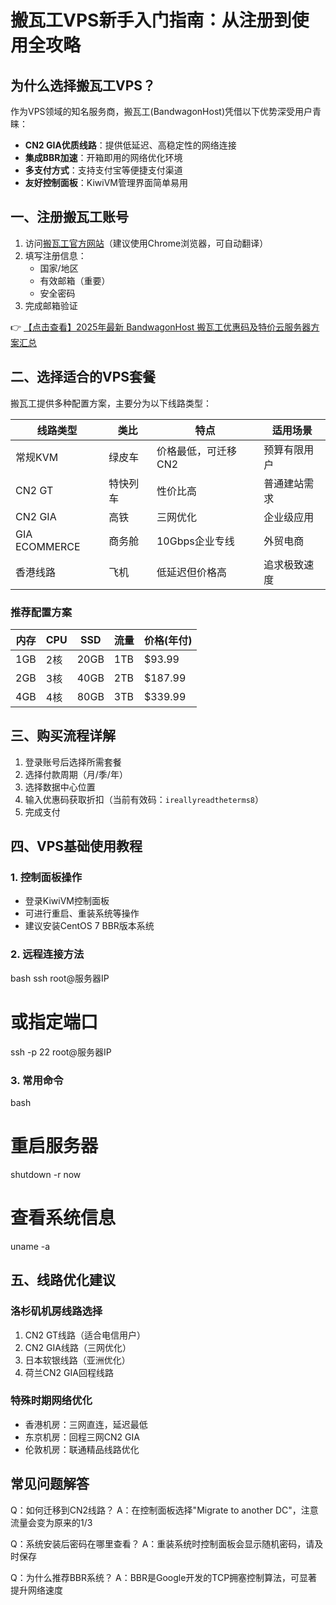 # 搬瓦工VPS新手入门指南：从注册到使用全攻略

## 为什么选择搬瓦工VPS？

作为VPS领域的知名服务商，搬瓦工(BandwagonHost)凭借以下优势深受用户青睐：

- **CN2 GIA优质线路**：提供低延迟、高稳定性的网络连接
- **集成BBR加速**：开箱即用的网络优化环境
- **多支付方式**：支持支付宝等便捷支付渠道
- **友好控制面板**：KiwiVM管理界面简单易用

## 一、注册搬瓦工账号

1. 访问[搬瓦工官方网站](https://bit.ly/banwagon)（建议使用Chrome浏览器，可自动翻译）
2. 填写注册信息：
   - 国家/地区
   - 有效邮箱（重要）
   - 安全密码
3. 完成邮箱验证

👉 [【点击查看】2025年最新 BandwagonHost 搬瓦工优惠码及特价云服务器方案汇总](https://bit.ly/banwagon)

## 二、选择适合的VPS套餐

搬瓦工提供多种配置方案，主要分为以下线路类型：

| 线路类型 | 类比 | 特点 | 适用场景 |
|---------|------|------|---------|
| 常规KVM | 绿皮车 | 价格最低，可迁移CN2 | 预算有限用户 |
| CN2 GT | 特快列车 | 性价比高 | 普通建站需求 |
| CN2 GIA | 高铁 | 三网优化 | 企业级应用 |
| GIA ECOMMERCE | 商务舱 | 10Gbps企业专线 | 外贸电商 |
| 香港线路 | 飞机 | 低延迟但价格高 | 追求极致速度 |

### 推荐配置方案

| 内存 | CPU | SSD | 流量 | 价格(年付) |
|------|-----|-----|------|-----------|
| 1GB | 2核 | 20GB | 1TB | $93.99 |
| 2GB | 3核 | 40GB | 2TB | $187.99 |
| 4GB | 4核 | 80GB | 3TB | $339.99 |

## 三、购买流程详解

1. 登录账号后选择所需套餐
2. 选择付款周期（月/季/年）
3. 选择数据中心位置
4. 输入优惠码获取折扣（当前有效码：`ireallyreadtheterms8`）
5. 完成支付

## 四、VPS基础使用教程

### 1. 控制面板操作
- 登录KiwiVM控制面板
- 可进行重启、重装系统等操作
- 建议安装CentOS 7 BBR版本系统

### 2. 远程连接方法
bash
ssh root@服务器IP
# 或指定端口
ssh -p 22 root@服务器IP

### 3. 常用命令
bash
# 重启服务器
shutdown -r now

# 查看系统信息
uname -a

## 五、线路优化建议

### 洛杉矶机房线路选择
1. CN2 GT线路（适合电信用户）
2. CN2 GIA线路（三网优化）
3. 日本软银线路（亚洲优化）
4. 荷兰CN2 GIA回程线路

### 特殊时期网络优化
- 香港机房：三网直连，延迟最低
- 东京机房：回程三网CN2 GIA
- 伦敦机房：联通精品线路优化

## 常见问题解答

Q：如何迁移到CN2线路？
A：在控制面板选择"Migrate to another DC"，注意流量会变为原来的1/3

Q：系统安装后密码在哪里查看？
A：重装系统时控制面板会显示随机密码，请及时保存

Q：为什么推荐BBR系统？
A：BBR是Google开发的TCP拥塞控制算法，可显著提升网络速度